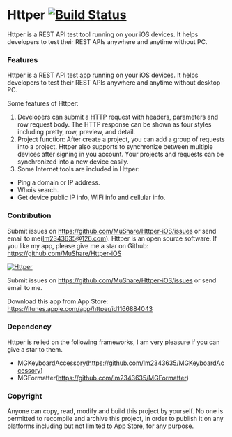 # Httper [![Build Status](https://travis-ci.org/MuShare/Httper-iOS.svg?branch=master)](https://travis-ci.org/MuShare/Httper-iOS)

Httper is a REST API test tool running on your iOS devices. It helps developers to test their REST APIs anywhere and anytime without PC.

### Features 

Httper is a REST API test app running on your iOS devices. It helps developers to test their REST APIs anywhere and anytime without desktop PC.

Some features of Httper: 
1. Developers can submit a HTTP request with headers, parameters and row request body. The HTTP response can be shown as four styles including pretty, row, preview, and detail.
2. Project function: After create a project, you can add a group of requests into a project. Httper also supports to synchronize between multiple devices after signing in you account. Your projects and requests can be synchronized into a new device easily.
3. Some Internet tools are included in Httper:
  - Ping a domain or IP address.
  - Whois search.
  - Get device public IP info, WiFi info and cellular info.

### Contribution
Submit issues on https://github.com/MuShare/Httper-iOS/issues or send email to me(lm2343635@126.com).
Httper is an open source software. If you like my app, please give me a star on Github: https://github.com/MuShare/Httper-iOS

[![Httper](https://raw.githubusercontent.com/MuShare/Httper-iOS/master/screenshot/httper.png)](https://itunes.apple.com/app/httper/id1166884043)

Submit issues on https://github.com/MuShare/Httper-iOS/issues or send email to me.

Download this app from App Store: https://itunes.apple.com/app/httper/id1166884043

### Dependency

Httper is relied on the following frameworks, I am very pleasure if you can give a star to them.

- MGKeyboardAccessory(https://github.com/lm2343635/MGKeyboardAccessory)
- MGFormatter(https://github.com/lm2343635/MGFormatter)

### Copyright

Anyone can copy, read, modify and build this project by yourself.
No one is permitted to recompile and archive this project, in order to publish it on any platforms including but not limited to App Store, for any purpose.
